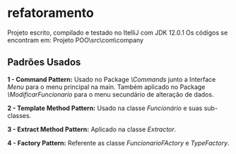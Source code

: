 # refatoramento

Projeto escrito, compilado e testado  no ItelliJ com JDK 12.0.1
Os códigos se encontram em: Projeto POO\src\com\company

## Padrões Usados

**1 - Command Pattern:** Usado no Package *\Commands* junto a Interface *Menu* para o menu principal na main. Também aplicado no Package *\ModificarFuncionario* para o menu secundário de alteração de dados.

**2 - Template Method Pattern:** Usado na classe *Funcionário* e suas sub-classes.

**3 - Extract Method Pattern:** Aplicado na classe *Extractor*.

**4 - Factory Pattern:** Referente as classe *FuncionarioFActory* e *TypeFactory*.
